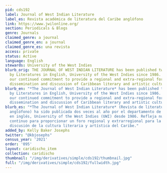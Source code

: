 ```yaml
---
pid: cds192
label: Journal of West Indian Literature
label_es: Revista académica de literatura del Caribe anglófono
link: https://www.jwilonline.org/
section: Periodicals & Blogs
genre: Journals
claimed_genre: a journal
claimed_genre_en: a journal
claimed_genre_es: una revista
access: private
status: Active
language: English
stewards: University of the West Indies
blurb_orig: THE JOURNAL OF WEST INDIAN LITERATURE has been published twice-yearly
  by Literatures in English, University of the West Indies since 1986. It reflects
  our continued commitment to provide a regional and extra-regional forum for the
  dissemination and discussion of Caribbean literary and artistic culture.
blurb_en: "*The Journal of West Indian Literature* has been published twice-yearly
  by Literatures in English, University of the West Indies since 1986. It reflects
  our continued commitment to provide a regional and extra-regional forum for the
  dissemination and discussion of Caribbean literary and artistic culture."
blurb_es: "*The Journal of West Indian Literature* (Revista de literatura del Caribe
  anglófono) ha sido publicada dos veces al año por el departamento de Literaturas
  en inglés, University of the West Indies (UWI) desde 1986. Refleja nuestro compromiso
  continuo para proporcionar un foro regional y extrarregional para la difusión y
  discusión de la cultura literaria y artística del Caribe."
added_by: Kelly Baker Josephs
twitter: "@kbjosephs"
census_year: '2021'
order: '095'
layout: caridischo_item
collection: caridischo
thumbnail: "/img/derivatives/simple/cds192/thumbnail.jpg"
full: "/img/derivatives/simple/cds192/fullwidth.jpg"
---
```


